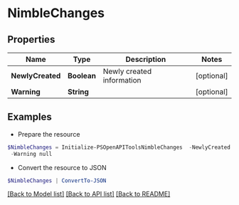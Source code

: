 # NimbleChanges
## Properties

Name | Type | Description | Notes
------------ | ------------- | ------------- | -------------
**NewlyCreated** | **Boolean** | Newly created information | [optional] 
**Warning** | **String** |  | [optional] 

## Examples

- Prepare the resource
```powershell
$NimbleChanges = Initialize-PSOpenAPIToolsNimbleChanges  -NewlyCreated false `
 -Warning null
```

- Convert the resource to JSON
```powershell
$NimbleChanges | ConvertTo-JSON
```

[[Back to Model list]](../README.md#documentation-for-models) [[Back to API list]](../README.md#documentation-for-api-endpoints) [[Back to README]](../README.md)

